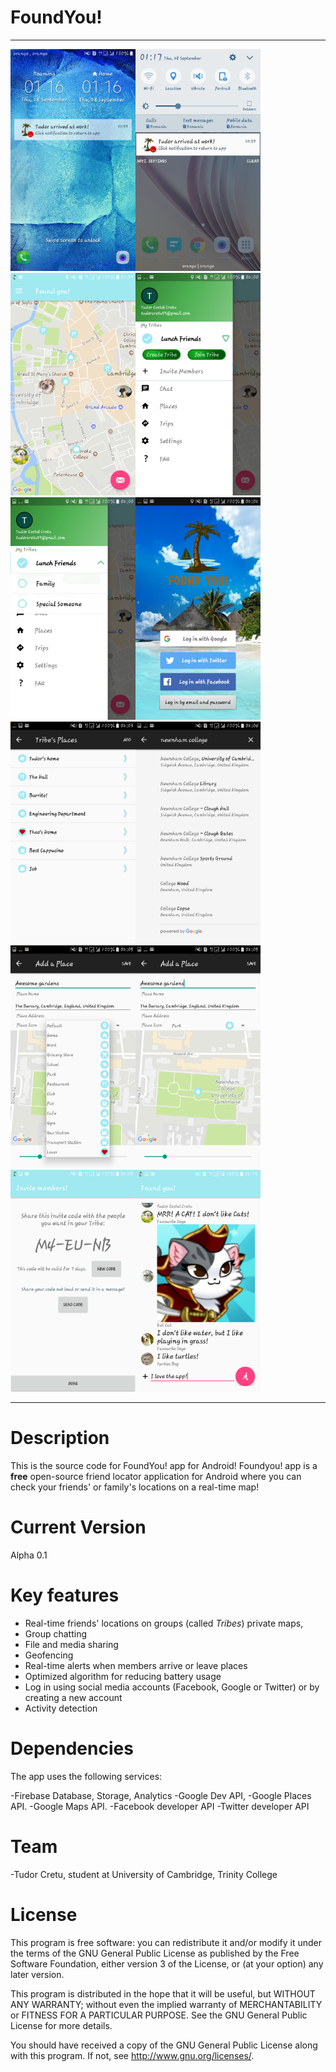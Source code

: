 # FoundYou!

---

<img src="ScreenShots/Screenshot_20170928-011613.png" width="200"><img src="ScreenShots/Screenshot_20170928-011701.png" width="200"><img src="ScreenShots/Screenshot_20170928-015941.png" width="200"><img src="ScreenShots/Screenshot_20170928-020008.png" width="200"><img src="ScreenShots/Screenshot_20170928-020011.png" width="200"><img src="ScreenShots/Screenshot_20170928-020228.png" width="200">
<img src="ScreenShots/Screenshot_20170928-020329.png" width="200"><img src="ScreenShots/Screenshot_20170928-020420.png" width="200"><img src="ScreenShots/Screenshot_20170928-020512.png" width="200"><img src="ScreenShots/Screenshot_20170928-020516.png" width="200"><img src="ScreenShots/Screenshot_20170928-020554.png" width="200"><img src="ScreenShots/Screenshot_20170928-021914.png" width="200">

---

# Description

This is the source code for FoundYou! app for Android! 
Foundyou! app is a **free** open-source friend locator application for Android where you can check your friends' or family's locations on a real-time map! 

# Current Version

Alpha 0.1

# Key features

- Real-time friends' locations on groups (called _Tribes_) private maps, 
- Group chatting 
- File and media sharing
- Geofencing 
- Real-time alerts when members arrive or leave places
- Optimized algorithm for reducing battery usage
- Log in using social media accounts (Facebook, Google or Twitter) or by creating a new account
- Activity detection 

# Dependencies

The app uses the following services:

-Firebase Database, Storage, Analytics
-Google Dev API, 
-Google Places API.
-Google Maps API.
-Facebook developer API
-Twitter developer API

# Team

-Tudor Cretu, student at University of Cambridge, Trinity College

# License

This program is free software: you can redistribute it and/or modify it under the terms of the GNU General Public License as published by the Free Software Foundation, either version 3 of the License, or (at your option) any later version.

This program is distributed in the hope that it will be useful, but WITHOUT ANY WARRANTY; without even the implied warranty of MERCHANTABILITY or FITNESS FOR A PARTICULAR PURPOSE.  See the GNU General Public License for more details.

You should have received a copy of the GNU General Public License along with this program.  If not, see <http://www.gnu.org/licenses/>.
